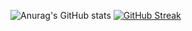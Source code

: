![Anurag's GitHub stats](https://github-readme-stats.vercel.app/api?username=Deja-vuuu&show_icons=true&theme=onedark)
[![GitHub Streak](https://github-readme-streak-stats.herokuapp.com?user=Deja-vuuu&theme=monokai-metallian&date_format=M%20j%5B%2C%20Y%5D)](https://git.io/streak-stats)
